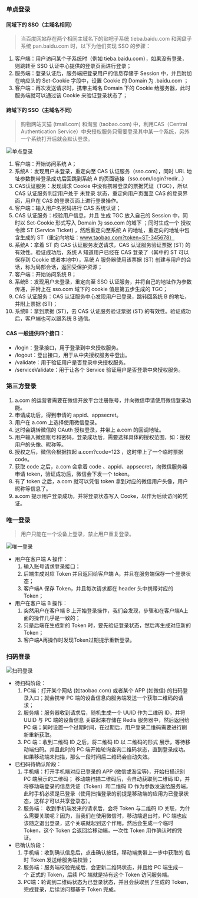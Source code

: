 ### 单点登录
#### 同域下的 SSO（主域名相同）
> 当百度网站存在两个相同主域名下的贴吧子系统 tieba.baidu.com 和网盘子系统 pan.baidu.com 时，以下为他们实现 SSO 的步骤：

1. 客户端：用户访问某个子系统时（例如 tieba.baidu.com），如果没有登录，则跳转至 SSO 认证中心提供的登录页面进行登录；
2. 服务端：登录认证后，服务端把登录用户的信息存储于 Session 中，并且附加在响应头的 Set-Cookie 字段中，设置 Cookie 的 Domain 为 .baidu.com ；
3. 客户端：再次发送请求时，携带主域名 Domain 下的 Cookie 给服务器，此时服务端就可以通过该 Cookie 来验证登录状态了；
#### 跨域下的 SSO（主域名不同）
> 购物网站天猫 (tmall.com) 和淘宝 (taobao.com) 中，利用CAS（Central Authentication Service）中央授权服务只需要登录其中某一个系统，另外一个系统打开后就会默认登录。

![单点登录](./img/%E5%8D%95%E7%82%B9%E7%99%BB%E5%BD%95.png)
1. 客户端：开始访问系统 A；
2. 系统A：发现用户未登录，重定向至 CAS 认证服务（sso.com），同时 URL 地址参数携带登录成功后回跳到系统 A 的页面链接（sso.com/login?redir…）
3. CAS认证服务：发现请求 Cookie 中没有携带登录的票据凭证（TGC），所以 CAS 认证服务判定用户处于 未登录 状态，重定向用户页面至 CAS 的登录界面，用户在 CAS 的登录页面上进行登录操作。
4. 客户端：输入用户名密码进行 CAS 系统认证；
5. CAS 认证服务：校验用户信息，并且 生成 TGC 放入自己的 Session 中，同时以 Set-Cookie 形式写入 Domain 为 sso.com 的域下 ；同时生成一个 授权令牌 ST (Service Ticket) ，然后重定向至系统 A 的地址，重定向的地址中包含生成的 ST（重定向地址：www.taobao.com?token=ST-345678）
6. 系统A：拿着 ST 向 CAS 认证服务发送请求，CAS 认证服务验证票据 (ST) 的有效性。验证成功后，系统 A 知道用户已经在 CAS 登录了（其中的 ST 可以保存到 Cookie 或者本地中），系统 A 服务器使用该票据 (ST) 创建与用户的会话，称为局部会话，返回受保护资源；
7. 客户端：开始访问系统 B；
8. 系统B：发现用户未登录，重定向至 SSO 认证服务，并将自己的地址作为参数传递，并附上在 sso.com 域下的 cookie 值是第五步生成的 TGC；
9. CAS 认证服务：CAS 认证服务中心发现用户已登录，跳转回系统 B 的地址，并附上票据 (ST)；
10. 系统B：拿到票据 (ST)，去 CAS 认证服务验证票据 (ST) 的有效性。验证成功后，客户端也可以跟系统 B 通信。
#### CAS 一般提供四个接口：
- /login：登录接口，用于登录到中央授权服务。
- /logout：登出接口，用于从中央授权服务中登出。
- /validate：用于验证用户是否登录中央授权服务。
- /serviceValidate：用于让各个 Service 验证用户是否登录中央授权服务。
### 第三方登录
1. a.com 的运营者需要在微信开放平台注册账号，并向微信申请使用微信登录功能。
2. 申请成功后，得到申请的 appid、appsecret。
3. 用户在 a.com 上选择使用微信登录。
4. 这时会跳转微信的 OAuth 授权登录，并带上 a.com 的回调地址。
5. 用户输入微信账号和密码，登录成功后，需要选择具体的授权范围，如：授权用户的头像、昵称等。
6. 授权之后，微信会根据拉起 a.com?code=123 ，这时带上了一个临时票据 code。
7. 获取 code 之后，a.com 会拿着 code 、appid、appsecret，向微信服务器申请 token，验证成功后，微信会下发一个 token。
8. 有了 token 之后，a.com 就可以凭借 token 拿到对应的微信用户头像，用户昵称等信息了。
9. a.com 提示用户登录成功，并将登录状态写入 Cooke，以作为后续访问的凭证。
### 唯一登录
> 用户只能在一个设备上登录，禁止用户重复登录。

![唯一登录](./img/%E5%94%AF%E4%B8%80%E7%99%BB%E5%BD%95.png)
- 用户在客户端 A 操作：
  1. 输入账号请求登录接口；
  2. 后端生成对应 Token 并且返回给客户端 A，并且在服务端保存一个登录状态；
  3. 客户端A 保存 Token，并且每次请求都在 header 头中携带对应的 Token；
- 用户在客户端 B 操作：
  1. 突然用户在客户端 B 上开始登录操作，我们会发现，步骤和在客户端A上面的操作几乎是一致的；
  2. 只是后端在生成新的 Token 时，要先验证登录状态，然后再生成对应新的 Token；
  3. 客户端A再操作时发现Token过期提示重新登录。
### 扫码登录
![扫码登录](./img/%E6%89%AB%E7%A0%81%E7%99%BB%E5%BD%95.png)
- 待扫码阶段：
  1. PC端：打开某个网站 (如taobao.com) 或者某个 APP (如微信) 的扫码登录入口；就会携带 PC 端的设备信息向服务端发送一个获取二维码的请求；
  2. 服务端：服务器收到请求后，随机生成一个 UUID 作为二维码 ID，并将 UUID 与 PC 端的设备信息 关联起来存储在 Redis 服务器中，然后返回给 PC 端；同时设置一个过期时间，在过期后，用户登录二维码需要进行刷新重新获取。
  3. PC 端：收到二维码 ID 之后，将二维码 ID 以 二维码的形式 展示，等待移动端扫码。并且此时的 PC 端开始轮询查询二维码状态，直到登录成功。
如果移动端未扫描，那么一段时间后二维码会自动失效。
- 已扫码待确认阶段：
  1. 手机端：打开手机端对应已登录的 APP (微信或淘宝等)，开始扫描识别 PC 端展示的二维码；
移动端扫描二维码后，会自动获取到二维码 ID，并将移动端登录的信息凭证（Token）和二维码 ID 作为参数发送给服务端，此时手机必须是已登录（使用扫描登录的前提是移动端的应用为已登录状态，这样才可以共享登录态）。
  2. 服务端：
收到手机端发来的请求后，会将 Token 与二维码 ID 关联，为什么需要关联呢？因为，当我们在使用微信时，移动端退出时，PC 端也应该随之退出登录，这个关联就起到这个作用。然后会生成一个临时 Token，这个 Token 会返回给移动端，一次性 Token 用作确认时的凭证。
- 已确认阶段：
  1. 手机端：收到确认信息后，点击确认按钮，移动端携带上一步中获取的 临时 Token 发送给服务端校验；
  2. 服务端：服务端校验完成后，会更新二维码状态，并且给 PC 端生成一个 正式的 Token，后续 PC 端就是持有这个 Token 访问服务端。
  3. PC端：轮询到二维码状态为已登录状态，并且会获取到了生成的 Token，完成登录，后续访问都基于 Token 完成。
